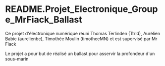 # README.Projet_Electronique_Groupe_MrFiack_Ballast

Ce projet d'électronique numérique réuni Thomas Terlinden (Ttrld), Aurélien Babic (aurelienbc), Timothée Moulin (timotheeMN) et est supervisé par Mr Fiack

Le projet a pour but de réalisé un ballast pour asservir la profondeur d'un sous-marin
